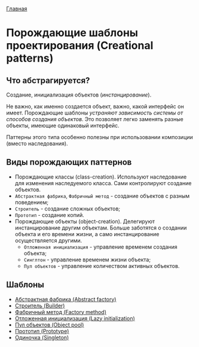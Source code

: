 [Главная](..)

# Порождающие шаблоны проектирования (Creational patterns)

## Что абстрагируется?

Создание, инициализация объектов (*инстанцирование*). 

Не важно, как именно создается объект, важно, какой интерфейс он имеет. Порождающие шаблоны *устраняют зависимость системы от способов создания объектов*. Это позволяет легко заменять разные объекты, имеющие одинаковый интерфейс.

Паттерны этого типа особенно полезны при использовании композиции (вместо наследования).

## Виды порождающих паттернов

* Порождающие классы (class-creation). Используют наследование для изменения наследуемого класса. Сами контролируют создание объектов.
 * `Абстрактная фабрика`, `Фабричный метод` - создание объектов с разным поведением;
 * `Строитель` - создание сложных объектов;
 * `Прототип` - создание копий.
* Порождающие объекты (object-creation). Делегируют инстанцирование другим объектам. Больше заботятся о создании объекта и его времени жизни, а само инстанцирование осуществляется другими.
  * `Отложенная инициализация` - управление временем создания объекта;
  * `Синглтон` - управление временем жизни объекта;
  * `Пул объектов` - управление количеством активных объектов.

## Шаблоны

* [Абстрактная фабрика (Abstract factory)](./abstractFactory)
* [Строитель (Builder)](./builder)
* [Фабричный метод (Factory method)](./factoryMethod)
* [Отложенная инициализация (Lazy initialization)](./lazyInitialization)
* [Пул объектов (Object pool)](./pool)
* [Прототип (Prototype)](./prototype)
* [Одиночка (Singleton)](./singleton)